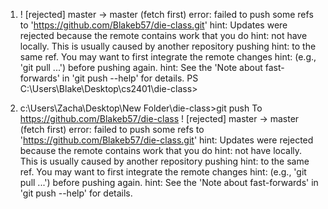 1. ! [rejected]        master -> master (fetch first)
error: failed to push some refs to 'https://github.com/Blakeb57/die-class.git'
hint: Updates were rejected because the remote contains work that you do
hint: not have locally. This is usually caused by another repository pushing
hint: to the same ref. You may want to first integrate the remote changes
hint: (e.g., 'git pull ...') before pushing again.
hint: See the 'Note about fast-forwards' in 'git push --help' for details.
PS C:\Users\Blake\Desktop\cs2401\die-class>

2. c:\Users\Zacha\Desktop\New Folder\die-class>git push
To https://github.com/Blakeb57/die-class
! [rejected]        master -> master (fetch first)
error: failed to push some refs to 'https://github.com/Blakeb57/die-class.git'
hint: Updates were rejected because the remote contains work that you do
hint: not have locally. This is usually caused by another repository pushing
hint: to the same ref. You may want to first integrate the remote changes
hint: (e.g., 'git pull ...') before pushing again.
hint: See the 'Note about fast-forwards' in 'git push --help' for details.